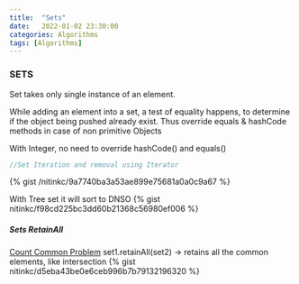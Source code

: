 ```yaml
---
title:  "Sets"
date:   2022-01-02 23:30:00
categories: Algorithms
tags: [Algorithms]
---
```




### SETS
Set takes only single instance of an element.

While adding an element into a set, a test of equality happens, to determine if the object being pushed already exist.
Thus override equals & hashCode methods in case of non primitive Objects

With Integer, no need to override hashCode() and equals()

```java
//Set Iteration and removal using Iterator
```
{% gist /nitinkc/9a7740ba3a53ae899e75681a0a0c9a67 %}

With Tree set it will sort to DNSO
{% gist nitinkc/f98cd225bc3dd60b21368c56980ef006 %}

##### Sets RetainAll
[Count Common Problem](https://practiceit.cs.washington.edu/problem/view/bjp5/chapter11/e7-countCommon)
set1.retainAll(set2) -> retains all the common elements, like intersection
{% gist nitinkc/d5eba43be0e6ceb996b7b79132196320 %}